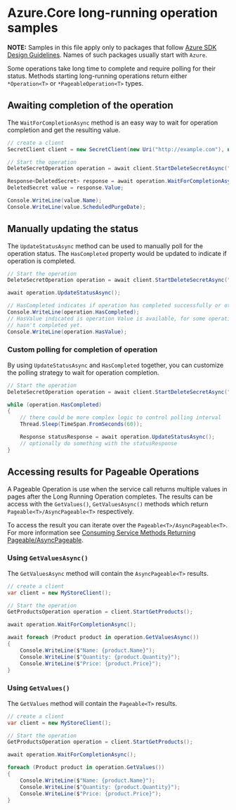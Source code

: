 # Azure.Core long-running operation samples

**NOTE:** Samples in this file apply only to packages that follow [Azure SDK Design Guidelines](https://azure.github.io/azure-sdk/dotnet_introduction.html). Names of such packages usually start with `Azure`. 

Some operations take long time to complete and require polling for their status. Methods starting long-running operations return either `*Operation<T>` or `*PageableOperation<T>` types.

## Awaiting completion of the operation

The `WaitForCompletionAsync` method is an easy way to wait for operation completion and get the resulting value.

```C# Snippet:OperationCompletion
// create a client
SecretClient client = new SecretClient(new Uri("http://example.com"), new DefaultAzureCredential());

// Start the operation
DeleteSecretOperation operation = await client.StartDeleteSecretAsync("SecretName");

Response<DeletedSecret> response = await operation.WaitForCompletionAsync();
DeletedSecret value = response.Value;

Console.WriteLine(value.Name);
Console.WriteLine(value.ScheduledPurgeDate);
```

## Manually updating the status

The `UpdateStatusAsync` method can be used to manually poll for the operation status. The `HasCompleted` property would be updated to indicate if operation is completed.

```C# Snippet:OperationUpdateStatus
// Start the operation
DeleteSecretOperation operation = await client.StartDeleteSecretAsync("SecretName");

await operation.UpdateStatusAsync();

// HasCompleted indicates if operation has completed successfully or otherwise
Console.WriteLine(operation.HasCompleted);
// HasValue indicated is operation Value is available, for some operations it can return true even when operation
// hasn't completed yet.
Console.WriteLine(operation.HasValue);
```

### Custom polling for completion of operation

By using `UpdateStatusAsync` and `HasCompleted` together, you can customize the polling strategy to wait for operation completion.

```C# Snippet:OperationCustomPollingCompletion
// Start the operation
DeleteSecretOperation operation = await client.StartDeleteSecretAsync("SecretName");

while (operation.HasCompleted)
{
    // there could be more complex logic to control polling interval
    Thread.Sleep(TimeSpan.FromSeconds(60));

    Response statusResponse = await operation.UpdateStatusAsync();
    // optionally do something with the statusResponse
}
```

## Accessing results for Pageable Operations

A Pageable Operation is use when the service call returns multiple values in pages after the Long Running Operation completes. The results can be access with the `GetValues()`, `GetValuesAsync()` methods which return `Pageable<T>/AsyncPageable<T>` respectively.

To access the result you can iterate over the `Pageable<T>/AsyncPageable<T>`. For more information see [Consuming Service Methods Returning Pageable/AsyncPageable](https://github.com/Azure/azure-sdk-for-net/tree/main/sdk/core/Azure.Core#consuming-service-methods-returning-asyncpageablet).

### Using `GetValuesAsync()`
The `GetValuesAsync` method will contain the `AsyncPageable<T>` results.

```C# Snippet:PageableOperationGetValuesAsync
// create a client
var client = new MyStoreClient();

// Start the operation
GetProductsOperation operation = client.StartGetProducts();

await operation.WaitForCompletionAsync();

await foreach (Product product in operation.GetValuesAsync())
{
    Console.WriteLine($"Name: {product.Name}");
    Console.WriteLine($"Quantity: {product.Quantity}");
    Console.WriteLine($"Price: {product.Price}");
}
```

### Using `GetValues()`
The `GetValues` method will contain the `Pageable<T>` results.

```C# Snippet:PageableOperationGetValues
// create a client
var client = new MyStoreClient();

// Start the operation
GetProductsOperation operation = client.StartGetProducts();

await operation.WaitForCompletionAsync();

foreach (Product product in operation.GetValues())
{
    Console.WriteLine($"Name: {product.Name}");
    Console.WriteLine($"Quantity: {product.Quantity}");
    Console.WriteLine($"Price: {product.Price}");
}
```
